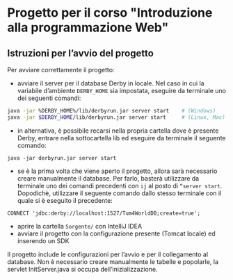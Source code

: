 # Progetto per il corso "Introduzione alla programmazione Web"

## Istruzioni per l’avvio del progetto

Per avviare correttamente il progetto:
- avviare il server per il database Derby in locale. Nel caso in cui la variabile d’ambiente ```DERBY_HOME``` sia impostata, eseguire da terminale uno dei seguenti comandi:
```sh
java -jar %DERBY_HOME%/lib/derbyrun.jar server start    # (Windows)
java -jar $DERBY_HOME/lib/derbyrun.jar server start     # (Linux, Mac)
```
- in alternativa, è possibile recarsi nella propria cartella dove è presente Derby, entrare nella sottocartella lib ed eseguire da terminale il seguente comando:
```
java -jar derbyrun.jar server start
```
- se è la prima volta che viene aperto il progetto, allora sarà necessario creare manualmente il database. Per farlo, basterà utilizzare da terminale uno dei comandi precedenti con ```ij``` al posto di ```“server start```. Dopodichè, utilizzare il seguente comando dallo stesso terminale con il quale si è eseguito il precedente:
```
CONNECT 'jdbc:derby://localhost:1527/Tum4WorldDB;create=true';
```
- aprire la cartella ```Sorgente/``` con IntelliJ IDEA
- avviare il progetto con la configurazione presente (Tomcat locale) ed inserendo un SDK

Il progetto include le configurazioni per l’avvio e per il collegamento al database. Non è necessario creare manualmente le tabelle e popolarle, la servlet InitServer.java si occupa dell’inizializzazione.